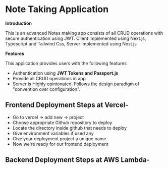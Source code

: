 # Note Taking Application

**Introduction**  

This is an advanced Notes making app consists of all CRUD operations with secure authentication using JWT. Client implemented using Next.js, Typescript and Tailwind Css, Server implemented using Nest.js 

**Features**  

This application provides users with the following features  


- Authentication using **JWT Tokens and Passport.js**  
- Provide all CRUD operations in app
- Server is Highly opinionated. Follows the design paradigm of "convention over configuration".

## Frontend Deployment Steps at Vercel- 

- Go to vercel -> add new -> project
- Choose appropriate Github repository to deploy
- Locate the directory inside github that needs to deploy
- Give environment variables if used any
- Give your deployment project a unique name
- Now we're ready for our frontend deployment

## Backend Deployment Steps at AWS Lambda-

  



